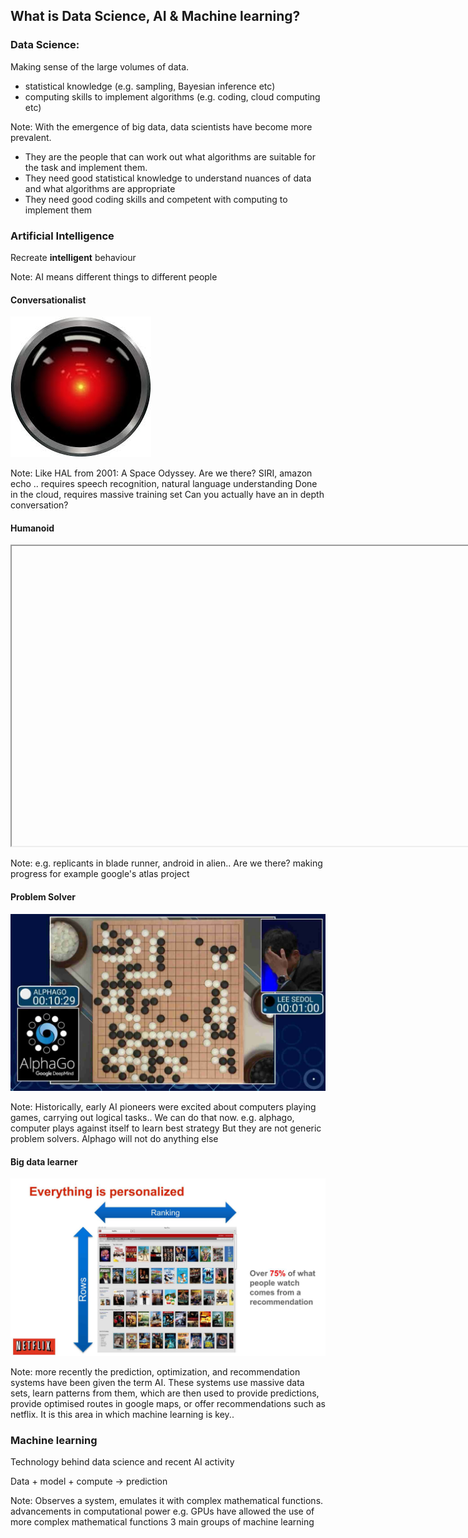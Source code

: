 ## What is Data Science, AI & Machine learning?


### Data Science:
Making sense of the large volumes of data. 

* statistical knowledge (e.g. sampling, Bayesian inference etc)
* computing skills to implement algorithms (e.g. coding, cloud computing etc)

Note:
With the emergence of big data, data scientists have become more prevalent.
* They are the people that can work out what algorithms are suitable for the task and implement them.
* They need good statistical knowledge to understand nuances of data and what algorithms are appropriate
* They need good coding skills and competent with computing to implement them


### Artificial Intelligence
Recreate **intelligent** behaviour

Note:
AI means different things to different people


#### Conversationalist
![](Slides/assets/HAL.jpeg?raw=true)<!-- .element height="40%" width="40%"-->

Note:
Like HAL from 2001: A Space Odyssey. 
Are we there? SIRI, amazon echo .. 
requires speech recognition, natural language understanding
Done in the cloud, requires massive training set
Can you actually have an in depth conversation?


#### Humanoid
<iframe width="854" height="480" data-src="https://www.youtube.com/embed/fRj34o4hN4I?autoplay=1"></iframe>

Note:
e.g. replicants in blade runner, android in alien..
Are we there? making progress for example google's atlas project


#### Problem Solver
![](Slides/assets/AlphaGo.jpeg?raw=true)<!-- .element height="80%" width="80%"-->

Note:
Historically, early AI pioneers were excited about computers playing games, carrying out logical tasks..
We can do that now. e.g. alphago, computer plays against itself to learn best strategy
But they are not generic problem solvers. Alphago will not do anything else


#### Big data learner
![](Slides/assets/netflix.jpg?raw=true)<!-- .element height="80%" width="80%"-->

Note:
more recently the prediction, optimization, and recommendation systems have been given the term AI.
These systems use massive data sets, learn patterns from them, which are then used to provide 
predictions, provide optimised routes in google maps, or offer recommendations such as netflix.
It is this area in which machine learning is key..


### Machine learning
Technology behind data science and recent AI activity

Data + model + compute -> prediction

Note:
Observes a system, emulates it with complex mathematical functions.
advancements in computational power e.g. GPUs have allowed the use of more complex mathematical functions
3 main groups of machine learning 